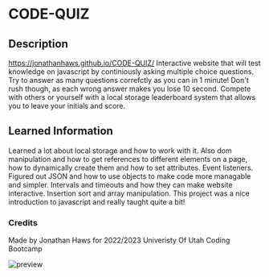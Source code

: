 # CODE-QUIZ

## Description
https://jonathanhaws.github.io/CODE-QUIZ/ Interactive website that will test knowledge on javascript by continiously asking multiple choice questions. Try to answer as many questions correfctly as you can in 1 minute! Don't rush though, as each wrong answer makes you lose 10 second. Compete with others or yourself with a local storage leaderboard system that allows you to leave your initials and score.

## Learned Information
Learned a lot about local storage and how to work with it. Also dom manipulation and how to get references to different elements on a page, how to dynamically create them and how to set attributes. Event listeners. Figured out JSON and how to use objects to make code more managable and simpler. Intervals and timeouts and how they can make website interactive. Insertion sort and array manipulation. This project was a nice introduction to javascript and really taught quite a bit!

### Credits 
Made by Jonathan Haws for 2022/2023 Univeristy Of Utah Coding Bootcamp

![preview](https://user-images.githubusercontent.com/108207472/210220136-de031aac-e032-4095-ba09-29a8b9f7e082.png)
